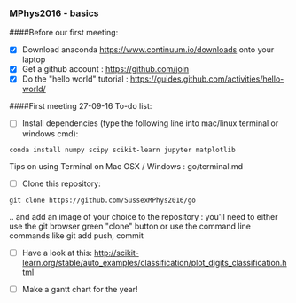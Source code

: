 ### MPhys2016 - basics

####Before our first meeting:

- [x] Download anaconda https://www.continuum.io/downloads onto your laptop
- [x] Get a github account : https://github.com/join
- [x] Do the "hello world" tutorial : https://guides.github.com/activities/hello-world/
  
####First meeting 27-09-16 To-do list:

   
- [ ] Install dependencies (type the following line into mac/linux terminal or windows cmd):
```
conda install numpy scipy scikit-learn jupyter matplotlib
```
Tips on using Terminal on Mac OSX / Windows : go/terminal.md
   
- [ ] Clone this repository:
```
git clone https://github.com/SussexMPhys2016/go
```
.. and add an image of your choice to the repository : you'll need to either use the git browser green "clone" button or use the command line commands like git add push, commit

- [ ] Have a look at this: http://scikit-learn.org/stable/auto_examples/classification/plot_digits_classification.html

- [ ] Make a gantt chart for the year!


